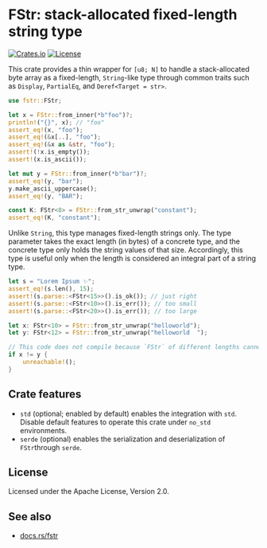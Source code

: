 # FStr: stack-allocated fixed-length string type

[![Crates.io](https://img.shields.io/crates/v/fstr)](https://crates.io/crates/fstr)
[![License](https://img.shields.io/crates/l/fstr)](https://github.com/LiosK/fstr-rs/blob/main/LICENSE)

This crate provides a thin wrapper for `[u8; N]` to handle a stack-allocated byte array as a
fixed-length, `String`-like type through common traits such as `Display`, `PartialEq`, and
`Deref<Target = str>`.

```rust
use fstr::FStr;

let x = FStr::from_inner(*b"foo")?;
println!("{}", x); // "foo"
assert_eq!(x, "foo");
assert_eq!(&x[..], "foo");
assert_eq!(&x as &str, "foo");
assert!(!x.is_empty());
assert!(x.is_ascii());

let mut y = FStr::from_inner(*b"bar")?;
assert_eq!(y, "bar");
y.make_ascii_uppercase();
assert_eq!(y, "BAR");

const K: FStr<8> = FStr::from_str_unwrap("constant");
assert_eq!(K, "constant");
```

Unlike `String`, this type manages fixed-length strings only. The type parameter takes the
exact length (in bytes) of a concrete type, and the concrete type only holds the string values
of that size. Accordingly, this type is useful only when the length is considered an integral
part of a string type.

```rust
let s = "Lorem Ipsum ✨";
assert_eq!(s.len(), 15);
assert!(s.parse::<FStr<15>>().is_ok()); // just right
assert!(s.parse::<FStr<10>>().is_err()); // too small
assert!(s.parse::<FStr<20>>().is_err()); // too large
```

```rust
let x: FStr<10> = FStr::from_str_unwrap("helloworld");
let y: FStr<12> = FStr::from_str_unwrap("helloworld  ");

// This code does not compile because `FStr` of different lengths cannot mix.
if x != y {
    unreachable!();
}
```

## Crate features

- `std` (optional; enabled by default) enables the integration with `std`. Disable default
  features to operate this crate under `no_std` environments.
- `serde` (optional) enables the serialization and deserialization of `FStr`through `serde`.

## License

Licensed under the Apache License, Version 2.0.

## See also

- [docs.rs/fstr](https://docs.rs/fstr)
